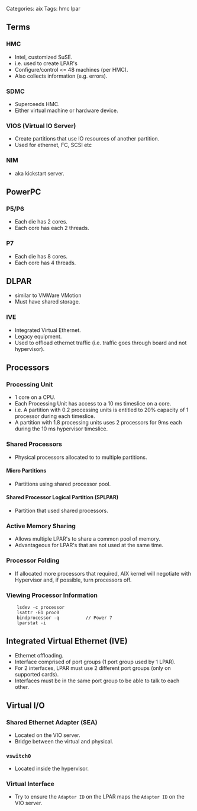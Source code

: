 Categories: aix
Tags: hmc
      lpar

## Terms ##

### HMC ###

- Intel, customized SuSE.
- i.e. used to create LPAR's
- Configure/control <= 48 machines (per HMC).
- Also collects information (e.g. errors).

### SDMC ###

- Superceeds HMC.
- Either virtual machine or hardware device.


### VIOS (Virtual IO Server) ###

- Create partitions that use IO resources of another partition.
- Used for ethernet, FC, SCSI etc

### NIM ###

- aka kickstart server.

## PowerPC ##

### P5/P6

- Each die has 2 cores.
- Each core has each 2 threads.

### P7 ###

- Each die has 8 cores.
- Each core has 4 threads.

## DLPAR ##

- similar to VMWare VMotion
- Must have shared storage.


### IVE ###

- Integrated Virtual Ethernet.
- Legacy equipment.
- Used to offload ethernet traffic (i.e. traffic goes through board and not hypervisor).


## Processors ##

### Processing Unit ###

- 1 core on a CPU.
- Each Processing Unit has access to a 10 ms timeslice on a core.
- i.e. A partition with 0.2 processing units is entitled to 20% capacity of 1 processor during each timeslice.
- A partition with 1.8 processing units uses 2 processors for 9ms each during the 10 ms hypervisor timeslice.

### Shared Processors ###

- Physical processors allocated to to multiple partitions.

#### Micro Partitions ####

- Partitions using shared processor pool.

#### Shared Processor Logical Partition (SPLPAR)

- Partition that used shared processors.

### Active Memory Sharing ###

- Allows multiple LPAR's to share a common pool of memory.
- Advantageous for LPAR's that are not used at the same time.

### Processor Folding ###

- If allocated more processors that required, AIX kernel will negotiate with Hypervisor and, if possible, turn processors off.


### Viewing Processor Information ###

        lsdev -c processor
        lsattr -E1 proc0
        bindprocessor -q          // Power 7
        lparstat -i
        
        
## Integrated Virtual Ethernet (IVE) ##

- Ethernet offloading.
- Interface comprised of port groups (1 port group used by 1 LPAR).
- For 2 interfaces, LPAR must use 2 different port groups (only on supported cards).
- Interfaces must be in the same port group to be able to talk to each other.


## Virtual I/O ##

### Shared Ethernet Adapter (SEA) ###

- Located on the VIO server.
- Bridge between the virtual and physical.

### `vswitch0` ###

- Located inside the hypervisor.

### Virtual Interface ###

- Try to ensure the `Adapter ID` on the LPAR maps the `Adapter ID` on the VIO server.



